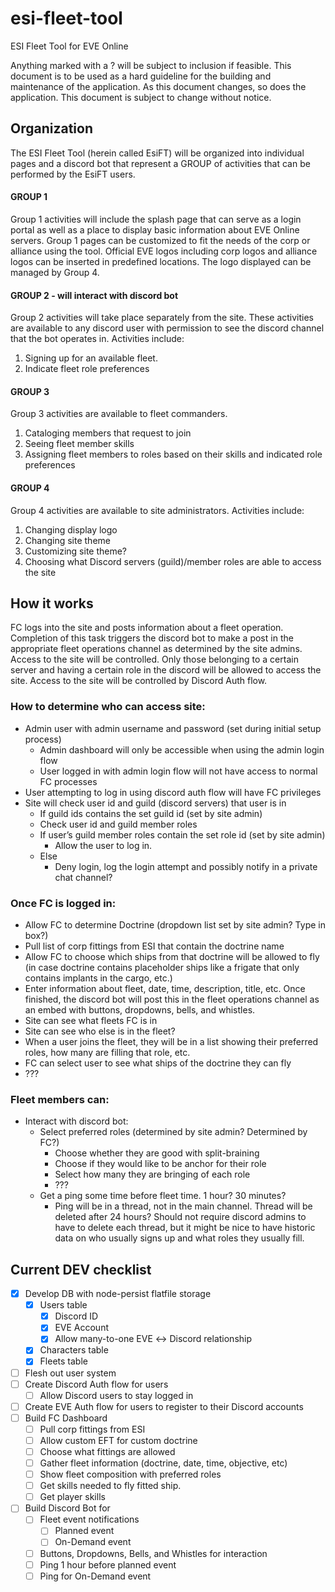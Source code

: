 # esi-fleet-tool
ESI Fleet Tool for EVE Online

Anything marked with a ? will be subject to inclusion if feasible. This document is to be used as a hard guideline for the building and maintenance of the application. As this document changes, so does the application. This document is subject to change without notice.

## Organization

The ESI Fleet Tool (herein called EsiFT) will be organized into individual pages and a discord bot that represent a GROUP of activities that can be performed by the EsiFT users.

#### GROUP 1
Group 1 activities will include the splash page that can serve as a login portal as well as a place to display basic information about EVE Online servers. Group 1 pages can be customized to fit the needs of the corp or alliance using the tool. Official EVE logos including corp logos and alliance logos can be inserted in predefined locations. The logo displayed can be managed by Group 4.

#### GROUP 2 - will interact with discord bot
Group 2 activities will take place separately from the site. These activities are available to any discord user with permission to see the discord channel that the bot operates in. Activities include:
1. Signing up for an available fleet.
2. Indicate fleet role preferences

#### GROUP 3
Group 3 activities are available to fleet commanders.
1. Cataloging members that request to join
2. Seeing fleet member skills
3. Assigning fleet members to roles based on their skills and indicated role preferences

#### GROUP 4
Group 4 activities are available to site administrators. Activities include:
1. Changing display logo
2. Changing site theme
3. Customizing site theme?
4. Choosing what Discord servers (guild)/member roles are able to access the site


## How it works
FC logs into the site and posts information about a fleet operation. Completion of this task triggers the discord bot to make a post in the appropriate fleet operations channel as determined by the site admins. Access to the site will be controlled. Only those belonging to a certain server and having a certain role in the discord will be allowed to access the site. Access to the site will be controlled by Discord Auth flow.

### How to determine who can access site:
* Admin user with admin username and password (set during initial setup process)
    * Admin dashboard will only be accessible when using the admin login flow
    * User logged in with admin login flow will not have access to normal FC processes
* User attempting to log in using discord auth flow will have FC privileges
* Site will check user id and guild (discord servers) that user is in
    * If guild ids contains the set guild id (set by site admin)
    * Check user id and guild member roles
    * If user’s guild member roles contain the set role id (set by site admin)
        * Allow the user to log in.
    * Else
        * Deny login, log the login attempt and possibly notify in a private chat channel?

### Once FC is logged in:
* Allow FC to determine Doctrine (dropdown list set by site admin? Type in box?)
* Pull list of corp fittings from ESI that contain the doctrine name
* Allow FC to choose which ships from that doctrine will be allowed to fly (in case doctrine contains placeholder ships like a frigate that only contains implants in the cargo, etc.)
* Enter information about fleet, date, time, description, title, etc. Once finished, the discord bot will post this in the fleet operations channel as an embed with buttons, dropdowns, bells, and whistles.
* Site can see what fleets FC is in
* Site can see who else is in the fleet?
* When a user joins the fleet, they will be in a list showing their preferred roles, how many are filling that role, etc.
* FC can select user to see what ships of the doctrine they can fly
* ???


### Fleet members can:
* Interact with discord bot:
    * Select preferred roles (determined by site admin? Determined by FC?)
        * Choose whether they are good with split-braining
        * Choose if they would like to be anchor for their role
        * Select how many they are bringing of each role
        * ???
    * Get a ping some time before fleet time. 1 hour? 30 minutes?
        * Ping will be in a thread, not in the main channel. Thread will be deleted after 24 hours? Should not require discord admins to have to delete each thread, but it might be nice to have historic data on who usually signs up and what roles they usually fill.

## Current DEV checklist
- [x] Develop DB with node-persist flatfile storage
    - [x] Users table
        - [x] Discord ID
        - [x] EVE Account
        - [x] Allow many-to-one EVE &harr; Discord relationship
    - [x] Characters table
    - [x] Fleets table
- [ ] Flesh out user system
- [ ] Create Discord Auth flow for users
    - [ ] Allow Discord users to stay logged in
- [ ] Create EVE Auth flow for users to register to their Discord accounts
- [ ] Build FC Dashboard
    - [ ] Pull corp fittings from ESI
    - [ ] Allow custom EFT for custom doctrine
    - [ ] Choose what fittings are allowed
    - [ ] Gather fleet information (doctrine, date, time, objective, etc)
    - [ ] Show fleet composition with preferred roles
    - [ ] Get skills needed to fly fitted ship.
    - [ ] Get player skills
- [ ] Build Discord Bot for
    - [ ] Fleet event notifications
        - [ ] Planned event
        - [ ] On-Demand event
    - [ ] Buttons, Dropdowns, Bells, and Whistles for interaction
    - [ ] Ping 1 hour before planned event
    - [ ] Ping for On-Demand event
